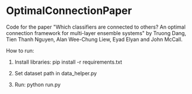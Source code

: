 # OptimalConnectionPaper
Code for the paper "Which classifiers are connected to others? An optimal connection framework for multi-layer ensemble systems" by Truong Dang, Tien Thanh Nguyen, Alan Wee-Chung Liew, Eyad Elyan and John McCall.

How to run: 

1) Install libraries: pip install -r requirements.txt

2) Set dataset path in data_helper.py

3) Run: python run.py